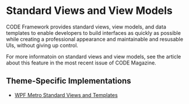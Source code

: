 # Standard Views and View Models

CODE Framework provides standard views, view models, and data templates to enable developers to build interfaces as quickly as possible while creating a professional appearance and maintainable and resusable UIs, without giving up control.

For more informatoin on standard views and view models, see the article about this feature in the most recent issue of CODE Magazine.

## Theme-Specific Implementations
* [WPF Metro Standard Views and Templates](WPF-Metro-Standard-Views-and-Templates)